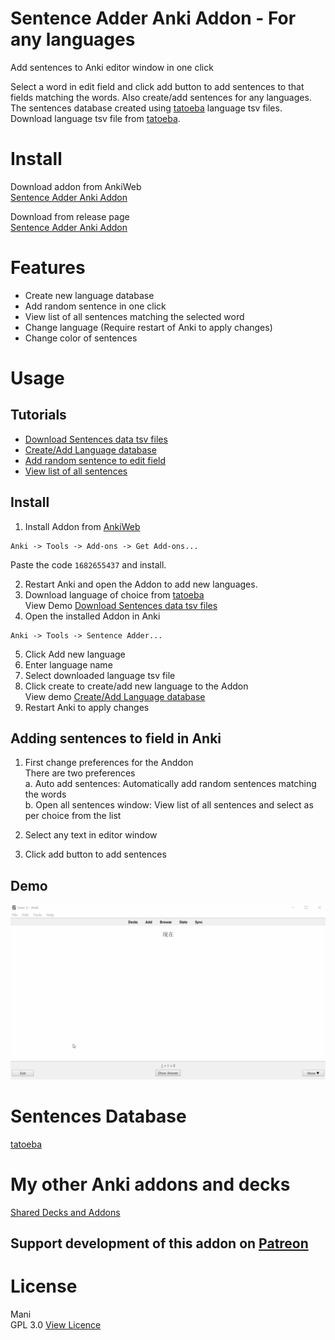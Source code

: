 # Sentence Adder Anki Addon - For any languages
 Add sentences to Anki editor window in one click

 Select a word in edit field and click add button to add sentences to that fields matching the words. Also create/add sentences for any languages. The sentences database created using [tatoeba](https://tatoeba.org/eng/downloads) language tsv files. Download language tsv file from [tatoeba](https://tatoeba.org/eng/downloads).

 # Install
 Download addon from AnkiWeb<br>
 [Sentence Adder Anki Addon](https://ankiweb.net/shared/info/1682655437)

 Download from release page<br>
 [Sentence Adder Anki Addon](https://github.com/infinyte7/Sentence-Adder-Anki-Addon/releases)

 # Features
 - Create new language database
 - Add random sentence in one click
 - View list of all sentences matching the selected word
 - Change language (Require restart of Anki to apply changes)
 - Change color of sentences
 

 # Usage

 ## Tutorials
 - [Download Sentences data tsv files](demo/demo_download_tsv.gif)
 - [Create/Add Language database](demo/demo_add_lang.gif)
 - [Add random sentence to edit field](demo/demo_add_random_sen.gif)
 - [View list of all sentences](demo/demo_view_all_sen.gif)

 ## Install
 1. Install Addon from [AnkiWeb](https://ankiweb.net/shared/info/1682655437)
 ```
 Anki -> Tools -> Add-ons -> Get Add-ons...
 ```
 Paste the code ```1682655437``` and install.

 2. Restart Anki and open the Addon to add new languages.
 3. Download language of choice from [tatoeba](https://tatoeba.org/eng/downloads)
 <br> View Demo [Download Sentences data tsv files](demo/demo_download_tsv.gif)
 4. Open the installed Addon in Anki
 ```
 Anki -> Tools -> Sentence Adder...
 ```
 5. Click Add new language
 6. Enter language name
 7. Select downloaded language tsv file 
 8. Click create to create/add new language to the Addon
 <br>View demo [Create/Add Language database](demo/demo_add_lang.gif)
 9. Restart Anki to apply changes

 ## Adding sentences to field in Anki
 1. First change preferences for the Anddon
 <br>There are two preferences
<br> a. Auto add sentences: Automatically add random sentences matching the words
<br> b. Open all sentences window: View list of all sentences and select as per choice from the list
 
 2. Select any text in editor window 
 3. Click add button to add sentences
 
 ## Demo
 ![demo](demo/demo_add_random_sen.gif)

 # Sentences Database 
 [tatoeba](https://tatoeba.org/eng/downloads)

 # My other Anki addons and decks
 [Shared Decks and Addons](https://ankiweb.net/shared/byauthor/86203928)

 ## Support development of this addon on [Patreon](https://www.patreon.com/kr_mani)

 # License
 Mani
 <br> GPL 3.0
 [View Licence](License)